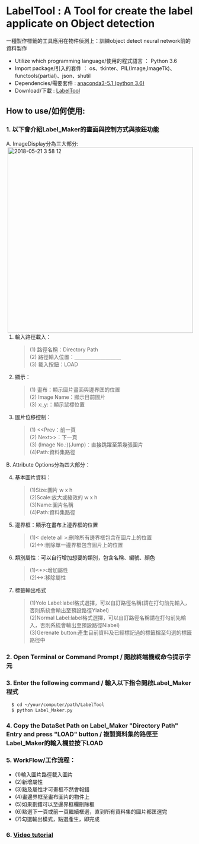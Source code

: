 # LabelTool : A Tool for create the label applicate on Object detection #
一種製作標籤的工具應用在物件偵測上：訓練object detect neural network前的資料製作 
- Utilize which programming language/使用的程式語言 ： Python 3.6 
- Import package/引入的套件 ： os、tkinter、PIL(Image,ImageTk)、functools(partial)、json、shutil 
- Dependencies/需要套件 : [anaconda3-5.1 (python 3.6)](https://repo.continuum.io/archive/) 
- Download/下載 : [LabelTool](https://github.com/kevinbear/LabelTool)

## How to use/如何使用: ##
 ### 1. 以下會介紹Label_Maker的畫面與控制方式與按鈕功能 ###
 A. ImageDisplay分為三大部分:
  <img width="500" align=right alt="2018-05-21 3 58 12" src="https://user-images.githubusercontent.com/13515719/40297279-d9ff418c-5d11-11e8-9a49-38e1d58f17dd.png">
 1. 輸入路徑載入：  
    > (1)  路徑名稱：Directory Path  
    > (2)  路徑輸入位置：＿＿＿＿＿＿＿＿＿  
    > (3)  載入按鈕：LOAD  
 2. 顯示：  
     > (1)  畫布：顯示圖片畫面與邊界匡的位置  
     > (2)  Image Name：顯示目前圖片  
     > (3)  x:,y:：顯示鼠標位置 
 3. 圖片位移控制：
     > (1)  <<Prev：前一頁  
     > (2)  Next>>：下一頁  
     > (3)  (Image No.:)(Jump)：直接跳躍至第幾張圖片  
     > (4)Path:資料集路徑

 B. Attribute Options分為四大部分： 
 
 4. 基本圖片資料：  
     > (1)Size:圖片 w x h  
     > (2)Scale:放大或縮效的 w x h  
     > (3)Name:圖片名稱  
     > (4)Path:資料集路徑
 5. 邊界框：顯示在畫布上邊界框的位置
      > (1)< delete all >:刪除所有邊界框包含在圖片上的位置  
      > (2)<->:刪除單一邊界框包含圖片上的位置  
 6. 類別屬性：可以自行增加想要的類別，包含名稱、編號、顏色  
      > (1)<+>:增加屬性  
      > (2)<->:移除屬性  
 7. 標籤輸出格式  
      >(1)Yolo Label:label格式選擇，可以自訂路徑名稱(請在打勾前先輸入，否則系統會輸出至預設路徑Ylabel)  
      >(2)Normal Label:label格式選擇，可以自訂路徑名稱請在打勾前先輸入，否則系統會輸出至預設路徑Nlabel)  
      >(3)Gerenate button:產生目前資料及已經標記過的標籤檔至勾選的標籤路徑中
      
### 2. Open Terminal or Command Prompt / 開啟終端機或命令提示字元 ###

### 3. Enter the following command / 輸入以下指令開啟Label_Maker程式 ###
  ```bash
    $ cd ~/your/computer/path/LabelTool
    $ python Label_Maker.py
  ```

### 4. Copy the DataSet Path on Label_Maker "Directory Path" Entry and press "LOAD" button / 複製資料集的路徑至Label_Maker的輸入欄並按下LOAD  ###

### 5. WorkFlow/工作流程： 
- (1)輸入圖片路徑載入圖片  
- (2)新增屬性  
- (3)點及屬性才可畫框不然會報錯  
- (4)畫邊界框至畫布圖片的物件上   
- (5)如果劃錯可以至邊界框欄刪除框   
- (6)點選下一頁或前一頁繼續框選，直到所有資料集的圖片都匡選完  
- (7)勾選輸出模式，點選產生，即完成  
 
### 6. [Video tutorial](https://www.youtube.com/edit?o=U&video_id=SLLNUS_MG4w)
